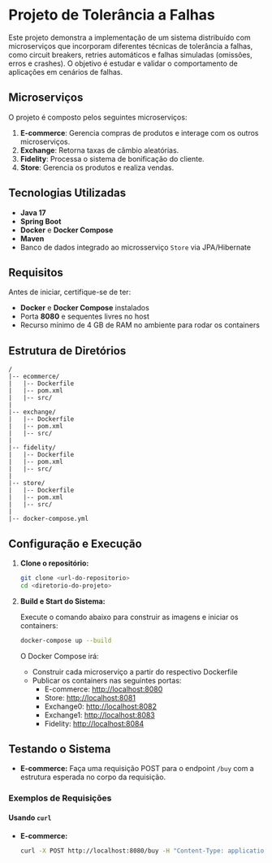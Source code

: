 # Projeto de Tolerância a Falhas

Este projeto demonstra a implementação de um sistema distribuído com microserviços que incorporam diferentes técnicas de tolerância a falhas, como circuit breakers, retries automáticos e falhas simuladas (omissões, erros e crashes). O objetivo é estudar e validar o comportamento de aplicações em cenários de falhas.

## Microserviços

O projeto é composto pelos seguintes microserviços:

1. **E-commerce**: Gerencia compras de produtos e interage com os outros microserviços.
2. **Exchange**: Retorna taxas de câmbio aleatórias.
3. **Fidelity**: Processa o sistema de bonificação do cliente.
4. **Store**: Gerencia os produtos e realiza vendas.

## Tecnologias Utilizadas
- **Java 17**
- **Spring Boot**
- **Docker** e **Docker Compose**
- **Maven**
- Banco de dados integrado ao microsserviço `Store` via JPA/Hibernate

## Requisitos
Antes de iniciar, certifique-se de ter:

- **Docker** e **Docker Compose** instalados
- Porta **8080** e sequentes livres no host
- Recurso mínimo de 4 GB de RAM no ambiente para rodar os containers

## Estrutura de Diretórios

```plaintext
/
|-- ecommerce/
|   |-- Dockerfile
|   |-- pom.xml
|   |-- src/
|
|-- exchange/
|   |-- Dockerfile
|   |-- pom.xml
|   |-- src/
|
|-- fidelity/
|   |-- Dockerfile
|   |-- pom.xml
|   |-- src/
|
|-- store/
|   |-- Dockerfile
|   |-- pom.xml
|   |-- src/
|
|-- docker-compose.yml
```

## Configuração e Execução

1. **Clone o repositório:**

   ```bash
   git clone <url-do-repositorio>
   cd <diretorio-do-projeto>
   ```

2. **Build e Start do Sistema:**

   Execute o comando abaixo para construir as imagens e iniciar os containers:

   ```bash
   docker-compose up --build
   ```

   O Docker Compose irá:
   - Construir cada microserviço a partir do respectivo Dockerfile
   - Publicar os containers nas seguintes portas:
     - E-commerce: [http://localhost:8080](http://localhost:8080)
     - Store: [http://localhost:8081](http://localhost:8081)
     - Exchange0: [http://localhost:8082](http://localhost:8082)
     - Exchange1: [http://localhost:8083](http://localhost:8083)
     - Fidelity: [http://localhost:8084](http://localhost:8084)

## Testando o Sistema

- **E-commerce:** Faça uma requisição POST para o endpoint `/buy` com a estrutura esperada no corpo da requisição.

### Exemplos de Requisições

#### Usando `curl`

- **E-commerce:**

  ```bash
  curl -X POST http://localhost:8080/buy -H "Content-Type: application/json" -d '{"idProduct" : 1, "idUsuario" : 2, "ft" : false}'
  ```

